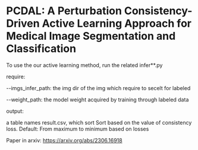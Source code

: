 # PCDAL: A Perturbation Consistency-Driven Active Learning Approach for Medical Image Segmentation and Classification 

To use the our active learning method, run the related infer**.py

require:


--imgs_infer_path: the img dir of the img which require to secelt for labeled

--weight_path: the model weight acquired by training through labeled data

output:


a table names result.csv, which sort Sort based on the value of consistency loss.
Default: From maximum to minimum based on losses

Paper in arxiv:
https://arxiv.org/abs/2306.16918

